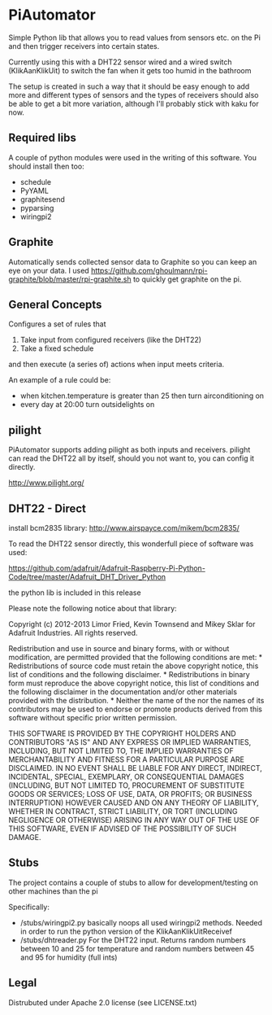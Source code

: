 PiAutomator
===========

Simple Python lib that allows you to read values from sensors etc. on the Pi and then trigger receivers into certain states.

Currently using this with a DHT22 sensor wired and a wired switch (KlikAanKlikUit) 
to switch the fan when it gets too humid in the bathroom

The setup is created in such a way that it should be easy enough to add more and different types of sensors and the
types of receivers should also be able to get a bit more variation, although I'll probably stick with kaku for now.

Required libs
-------------
A couple of python modules were used in the writing of this software. You should install then too:

* schedule
* PyYAML
* graphitesend
* pyparsing
* wiringpi2

Graphite
--------
Automatically sends collected sensor data to Graphite so you can keep an eye on your data.
I used https://github.com/ghoulmann/rpi-graphite/blob/master/rpi-graphite.sh to quickly get graphite on the pi.

General Concepts
----------------

Configures a set of rules that

1. Take input from configured  receivers (like the DHT22)
2. Take a fixed schedule

and then execute (a series of) actions when input meets criteria.

An example of a rule could be:

- when kitchen.temperature is greater than 25 then turn airconditioning on
- every day at 20:00 turn outsidelights on

pilight
-------
PiAutomator supports adding pilight as both inputs and receivers. pilight can read the DHT22 all by itself, should you not want to, you can config it directly.

http://www.pilight.org/


DHT22 - Direct
--------------
install bcm2835 library: http://www.airspayce.com/mikem/bcm2835/

To read the DHT22 sensor directly, this wonderfull piece of software was used:

https://github.com/adafruit/Adafruit-Raspberry-Pi-Python-Code/tree/master/Adafruit_DHT_Driver_Python

the python lib is included in this release

Please note the following notice about that library:

Copyright (c) 2012-2013 Limor Fried, Kevin Townsend and Mikey Sklar for Adafruit Industries. All rights reserved.

Redistribution and use in source and binary forms, with or without modification, are permitted provided that the following conditions are met: * Redistributions of source code must retain the above copyright notice, this list of conditions and the following disclaimer. * Redistributions in binary form must reproduce the above copyright notice, this list of conditions and the following disclaimer in the documentation and/or other materials provided with the distribution. * Neither the name of the nor the names of its contributors may be used to endorse or promote products derived from this software without specific prior written permission.

THIS SOFTWARE IS PROVIDED BY THE COPYRIGHT HOLDERS AND CONTRIBUTORS "AS IS" AND ANY EXPRESS OR IMPLIED WARRANTIES, INCLUDING, BUT NOT LIMITED TO, THE IMPLIED WARRANTIES OF MERCHANTABILITY AND FITNESS FOR A PARTICULAR PURPOSE ARE DISCLAIMED. IN NO EVENT SHALL BE LIABLE FOR ANY DIRECT, INDIRECT, INCIDENTAL, SPECIAL, EXEMPLARY, OR CONSEQUENTIAL DAMAGES (INCLUDING, BUT NOT LIMITED TO, PROCUREMENT OF SUBSTITUTE GOODS OR SERVICES; LOSS OF USE, DATA, OR PROFITS; OR BUSINESS INTERRUPTION) HOWEVER CAUSED AND ON ANY THEORY OF LIABILITY, WHETHER IN CONTRACT, STRICT LIABILITY, OR TORT (INCLUDING NEGLIGENCE OR OTHERWISE) ARISING IN ANY WAY OUT OF THE USE OF THIS SOFTWARE, EVEN IF ADVISED OF THE POSSIBILITY OF SUCH DAMAGE.

Stubs
-----
The project contains a couple of stubs to allow for development/testing on other machines than the pi

Specifically:

* /stubs/wiringpi2.py
    basically noops all used wiringpi2 methods. Needed in order to run the python version of the KlikAanKlikUitReceivef
* /stubs/dhtreader.py
    For the DHT22 input. Returns random numbers between 10 and 25 for temperature and random numbers between 45 and 95 for humidity (full ints)

Legal
-----
Distrubuted under Apache 2.0 license (see LICENSE.txt)